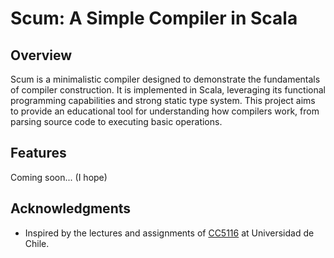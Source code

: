 # Scum: A Simple Compiler in Scala

## Overview

Scum is a minimalistic compiler designed to demonstrate the fundamentals of compiler construction. It is implemented
in Scala, leveraging its functional programming capabilities and strong static type system. This project aims to
provide an educational tool for understanding how compilers work, from parsing source code to executing basic 
operations.

## Features

Coming soon... (I hope)

## Acknowledgments

- Inspired by the lectures and assignments of [CC5116](https://users.dcc.uchile.cl/~etanter/CC5116/) at Universidad de Chile.
